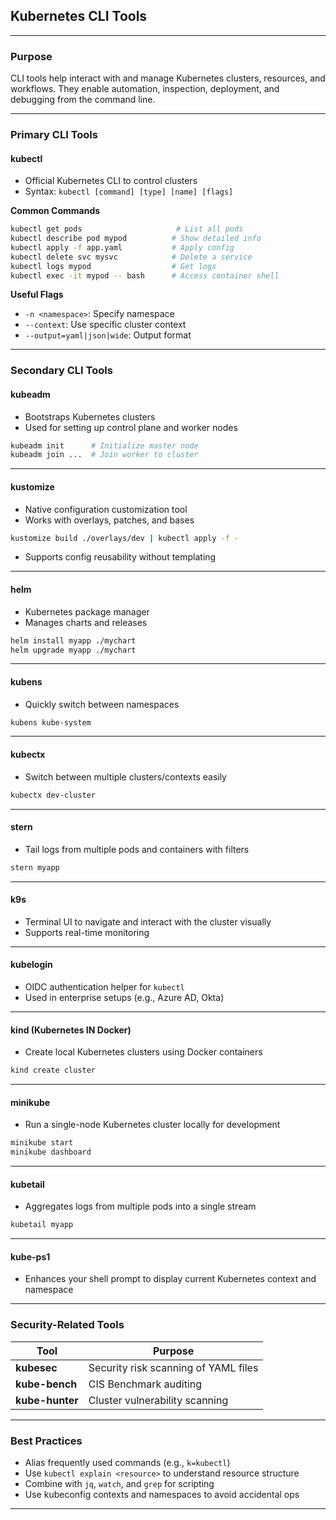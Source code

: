 ## **Kubernetes CLI Tools**

---

### **Purpose**

CLI tools help interact with and manage Kubernetes clusters, resources, and workflows. They enable automation, inspection, deployment, and debugging from the command line.

---

### **Primary CLI Tools**

#### **kubectl**

* Official Kubernetes CLI to control clusters
* Syntax: `kubectl [command] [type] [name] [flags]`

**Common Commands**

```bash
kubectl get pods                     # List all pods
kubectl describe pod mypod          # Show detailed info
kubectl apply -f app.yaml           # Apply config
kubectl delete svc mysvc            # Delete a service
kubectl logs mypod                  # Get logs
kubectl exec -it mypod -- bash      # Access container shell
```

**Useful Flags**

* `-n <namespace>`: Specify namespace
* `--context`: Use specific cluster context
* `--output=yaml|json|wide`: Output format

---

### **Secondary CLI Tools**

#### **kubeadm**

* Bootstraps Kubernetes clusters
* Used for setting up control plane and worker nodes

```bash
kubeadm init      # Initialize master node
kubeadm join ...  # Join worker to cluster
```

---

#### **kustomize**

* Native configuration customization tool
* Works with overlays, patches, and bases

```bash
kustomize build ./overlays/dev | kubectl apply -f -
```

* Supports config reusability without templating

---

#### **helm**

* Kubernetes package manager
* Manages charts and releases

```bash
helm install myapp ./mychart
helm upgrade myapp ./mychart
```

---

#### **kubens**

* Quickly switch between namespaces

```bash
kubens kube-system
```

---

#### **kubectx**

* Switch between multiple clusters/contexts easily

```bash
kubectx dev-cluster
```

---

#### **stern**

* Tail logs from multiple pods and containers with filters

```bash
stern myapp
```

---

#### **k9s**

* Terminal UI to navigate and interact with the cluster visually
* Supports real-time monitoring

---

#### **kubelogin**

* OIDC authentication helper for `kubectl`
* Used in enterprise setups (e.g., Azure AD, Okta)

---

#### **kind (Kubernetes IN Docker)**

* Create local Kubernetes clusters using Docker containers

```bash
kind create cluster
```

---

#### **minikube**

* Run a single-node Kubernetes cluster locally for development

```bash
minikube start
minikube dashboard
```

---

#### **kubetail**

* Aggregates logs from multiple pods into a single stream

```bash
kubetail myapp
```

---

#### **kube-ps1**

* Enhances your shell prompt to display current Kubernetes context and namespace

---

### **Security-Related Tools**

| Tool            | Purpose                              |
| --------------- | ------------------------------------ |
| **kubesec**     | Security risk scanning of YAML files |
| **kube-bench**  | CIS Benchmark auditing               |
| **kube-hunter** | Cluster vulnerability scanning       |

---

### **Best Practices**

* Alias frequently used commands (e.g., `k=kubectl`)
* Use `kubectl explain <resource>` to understand resource structure
* Combine with `jq`, `watch`, and `grep` for scripting
* Use kubeconfig contexts and namespaces to avoid accidental ops

---
